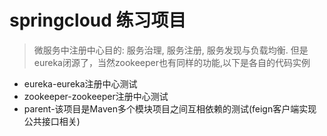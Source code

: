 # springcloud 练习项目
> 微服务中注册中心目的: 服务治理, 服务注册, 服务发现与负载均衡.
> 但是eureka闭源了，当然zookeeper也有同样的功能,以下是各自的代码实例
* eureka-eureka注册中心测试
* zookeeper-zookeeper注册中心测试
* parent-该项目是Maven多个模块项目之间互相依赖的测试(feign客户端实现公共接口相关)
